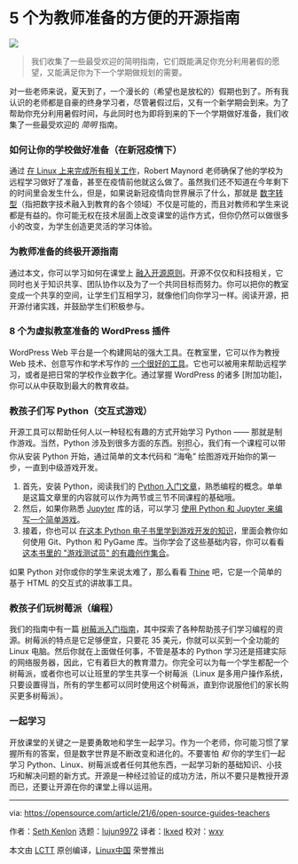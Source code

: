 [#]: subject: (5 handy guides to open source for teachers)
[#]: via: (https://opensource.com/article/21/6/open-source-guides-teachers)
[#]: author: (Seth Kenlon https://opensource.com/users/seth)
[#]: collector: (lujun9972)
[#]: translator: (lkxed)
[#]: reviewer: (wxy)
[#]: publisher: (wxy)
[#]: url: (https://linux.cn/article-14386-1.html)

5 个为教师准备的方便的开源指南
======

![](https://img.linux.net.cn/data/attachment/album/202203/23/162904laqecdh4xraveac7.jpg)

> 我们收集了一些最受欢迎的简明指南，它们既能满足你充分利用暑假的愿望，又能满足你为下一个学期做规划的需要。

对一些老师来说，夏天到了，一个漫长的（希望也是放松的）假期也到了。所有我认识的老师都是自豪的终身学习者，尽管暑假过后，又有一个新学期会到来。为了帮助你充分利用暑假时间，与此同时也为即将到来的下一个学期做好准备，我们收集了一些最受欢迎的 _简明_ 指南。

### 如何让你的学校做好准备（在新冠疫情下）

通过 [在 Linux 上来完成所有相关工作][2]，Robert Maynord 老师确保了他的学校为远程学习做好了准备，甚至在疫情前他就这么做了。虽然我们还不知道在今年剩下的时间里会发生什么，但是，如果说新冠疫情向世界展示了什么，那就是 [数字转型][3]（指把数字技术融入到教育的各个领域）不仅是可能的，而且对教师和学生来说都是有益的。你可能无权在技术层面上改变课堂的运作方式，但你仍然可以做很多小的改变，为学生创造更灵活的学习体验。

### 为教师准备的终极开源指南

通过本文，你可以学习如何在课堂上 [融入开源原则][4]。开源不仅仅和科技相关，它同时也关于知识共享、团队协作以及为了一个共同目标而努力。你可以把你的教室变成一个共享的空间，让学生们互相学习，就像他们向你学习一样。阅读开源，把开源付诸实践，并鼓励学生们积极参与。

### 8 个为虚拟教室准备的 WordPress 插件

WordPress Web 平台是一个构建网站的强大工具。在教室里，它可以作为教授 Web 技术、创意写作和学术写作的 [一个很好的工具][5]。它也可以被用来帮助远程学习，或者是把日常的学校作业数字化。通过掌握 WordPress 的诸多 [附加功能]，你可以从中获取到最大的教育收益。

### 教孩子们写 Python（交互式游戏）

开源工具可以帮助任何人以一种轻松有趣的方式开始学习 Python —— 那就是制作游戏。当然，Python 涉及到很多方面的东西。别担心，我们有一个课程可以带你从安装 Python 开始，通过简单的文本代码和 “<ruby>海龟<rt>turtle</rt></ruby>” 绘图游戏开始你的第一步，一直到中级游戏开发。

  1. 首先，安装 Python，阅读我们的 [Python 入门文章][7]，熟悉编程的概念。单单是这篇文章里的内容就可以作为两节或三节不同课程的基础哦。
  2. 然后，如果你熟悉 [Jupyter][8] 库的话，可以学习 [使用 Python 和 Jupyter 来编写一个简单游戏][9]。
  3. 接着，你也可以 [在这本 Python 电子书里学到游戏开发的知识][10]，里面会教你如何使用 Git、Python 和 PyGame 库。当你学会了这些基础内容，你可以看看 [这本书里的 "游戏测试员" 的有趣创作集合][11]。

如果 Python 对你或你的学生来说太难了，那么看看 [Thine][12] 吧，它是一个简单的基于 HTML 的交互式的讲故事工具。

### 教孩子们玩树莓派（编程）

我们的指南中有一篇 [树莓派入门指南][13]，其中探索了各种帮助孩子们学习编程的资源。树莓派的特点是它足够便宜，只要花 35 美元，你就可以买到一个全功能的 Linux 电脑。然后你就在上面做任何事，不管是基本的 Python 学习还是搭建实际的网络服务器，因此，它有着巨大的教育潜力。你完全可以为每一个学生都配一个树莓派，或者你也可以让班里的学生共享一个树莓派（Linux 是多用户操作系统，只要设置得当，所有的学生都可以同时使用这个树莓派，直到你说服他们的家长购买更多树莓派）。

### 一起学习

开放课堂的关键之一是要勇敢地和学生一起学习。作为一个老师，你可能习惯了掌握所有的答案，但是数字世界是不断改变和进化的。不要害怕 _和_ 你的学生们一起学习 Python、Linux、树莓派或者任何其他东西，一起学习新的基础知识、小技巧和解决问题的新方式。开源是一种经过验证的成功方法，所以不要只是教授开源而已，还要让开源在你的课堂上得以运用。

--------------------------------------------------------------------------------

via: https://opensource.com/article/21/6/open-source-guides-teachers

作者：[Seth Kenlon][a]
选题：[lujun9972][b]
译者：[lkxed](https://github.com/lkxed)
校对：[wxy](https://github.com/wxy)

本文由 [LCTT](https://github.com/LCTT/TranslateProject) 原创编译，[Linux中国](https://linux.cn/) 荣誉推出

[a]: https://opensource.com/users/seth
[b]: https://github.com/lujun9972
[1]: https://opensource.com/sites/default/files/styles/image-full-size/public/lead-images/tips_map_guide_ebook_help_troubleshooting_lightbulb_520.png?itok=L0BQHgjr (Looking at a map)
[2]: https://opensource.com/article/21/5/linux-school-servers
[3]: https://enterprisersproject.com/what-is-digital-transformation
[4]: https://opensource.com/article/20/7/open-source-teachers
[5]: https://opensource.com/article/20/3/wordpress-education
[6]: https://opensource.com/article/20/5/wordpress-plugins-education
[7]: https://opensource.com/article/17/10/python-101
[8]: https://opensource.com/article/18/3/getting-started-jupyter-notebooks
[9]: https://opensource.com/article/20/5/python-games
[10]: https://opensource.com/article/20/10/learn-python-ebook
[11]: https://github.com/MakerBox-NZ?q=pygame&type=&language=&sort=
[12]: https://opensource.com/article/18/2/twine-gaming
[13]: https://opensource.com/article/19/3/teach-kids-program-raspberry-pi
